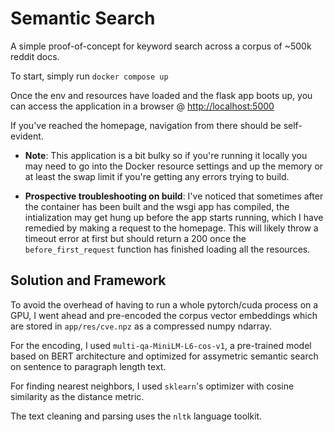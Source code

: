 # Semantic Search

A simple proof-of-concept for keyword search across a corpus of ~500k reddit docs.

To start, simply run  `docker compose up`

Once the env and resources have loaded and the flask app boots up, you can access the application in a browser @ <http://localhost:5000>

If you've reached the homepage, navigation from there should be self-evident.

- **Note**: This application is a bit bulky so if you're running it locally you may need to go into the Docker resource settings and up the memory or at least the swap limit if you're getting any errors trying to build.

- **Prospective troubleshooting on build**: I've noticed that sometimes after the container has been built and the wsgi app has compiled, the intialization may get hung up before the app starts running, which I have remedied by making a request to the homepage. This will likely throw a timeout error at first but should return a 200 once the `before_first_request` function has finished loading all the resources.

## Solution and Framework

To avoid the overhead of having to run a whole pytorch/cuda process on a GPU, I went ahead and pre-encoded the corpus vector embeddings which are stored in `app/res/cve.npz` as a compressed numpy ndarray.

For the encoding, I used `multi-qa-MiniLM-L6-cos-v1`, a pre-trained model based on BERT architecture and optimized for assymetric semantic search on sentence to paragraph length text.

For finding nearest neighbors, I used `sklearn`'s optimizer with cosine similarity as the distance metric.

The text cleaning and parsing uses the `nltk` language toolkit.

